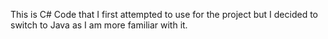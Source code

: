 This is C# Code that I first attempted to use for the project but I decided to switch to Java as I am more familiar with it.
